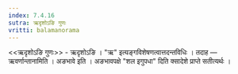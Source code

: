 ```yaml
---
index: 7.4.16
sutra: ऋदृशोऽङि गुणः
vritti: balamanorama
---
```


<<ऋदृशोऽङि गुणः>> - ऋदृशोऽङि । "ऋ" इत्यङ्गविशेषणत्वात्तदन्तविधिः । तदाह —  ऋवर्णान्तानामिति । अङभावे इति । अङभावपक्षे "शल इगुपधा" दिति क्सादेशे प्राप्ते सतीत्यर्थः । 